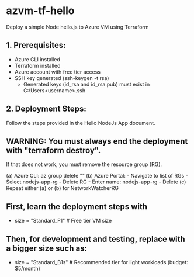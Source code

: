 # azvm-tf-hello
Deploy a simple Node hello.js to Azure VM using Terraform

## 1. Prerequisites:
- Azure CLI installed
- Terraform installed
- Azure account with free tier access
- SSH key generated (ssh-keygen -t rsa)
  - Generated keys (id_rsa and id_rsa.pub) must exist in C:\Users\<username>\.ssh
  
## 2. Deployment Steps:

Follow the steps provided in the Hello NodeJs App document. 


## WARNING: You must always end the deployment with "terraform destroy".
If that does not work, you must remove the resource group (RG).

(a) Azure CLI: az group delete "<name>"
(b) Azure Portal: 
    - Navigate to list of RGs
    - Select nodejs-app-rg
    - Delete RG
    - Enter name: nodejs-app-rg
    - Delete
(c) Repeat either (a) or (b) for NetworkWatcherRG

## First, learn the deployment steps with 
- size = "Standard_F1" # Free tier VM size
## Then, for development and testing, replace with a bigger size such as:
- size = "Standard_B1s"  # Recommended tier for light workloads (budget: $5/month)

